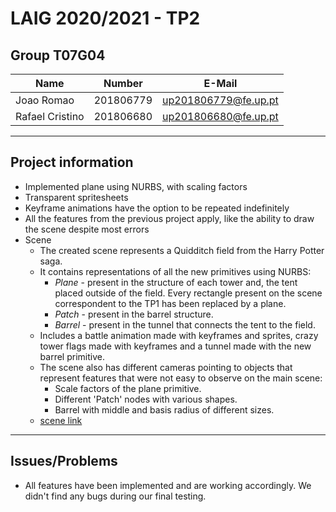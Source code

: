 # LAIG 2020/2021 - TP2

## Group T07G04

| Name             | Number    | E-Mail               |
| ---------------- | --------- | -------------------- |
| Joao Romao       | 201806779 | up201806779@fe.up.pt |
| Rafael Cristino  | 201806680 | up201806680@fe.up.pt |

----
## Project information

- Implemented plane using NURBS, with scaling factors
- Transparent spritesheets
- Keyframe animations have the option to be repeated indefinitely
- All the features from the previous project apply, like the ability to draw the scene despite most errors
- Scene
  - The created scene represents a Quidditch field from the Harry Potter saga.
  - It contains representations of all the new primitives using NURBS:
    - *Plane* - present in the structure of each tower and, the tent placed outside of the field. Every rectangle present on the scene correspondent to the TP1 has been replaced by a plane.
    - *Patch* - present in the barrel structure.
    - *Barrel* - present in the tunnel that connects the tent to the field.
  - Includes a battle animation made with keyframes and sprites, crazy tower flags made with keyframes and a tunnel made with the new barrel primitive.
  - The scene also has different cameras pointing to objects that represent features that were not easy to observe on the main scene:
    - Scale factors of the plane primitive.
    - Different 'Patch' nodes with various shapes.
    - Barrel with middle and basis radius of different sizes.
  - [scene link](scenes/quidditch.xml)
----
## Issues/Problems

- All features have been implemented and are working accordingly. We didn't find any bugs during our final testing.
